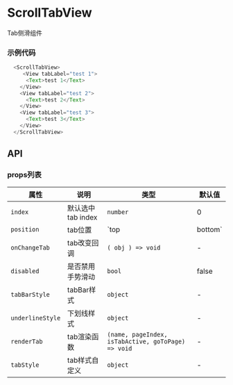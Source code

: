 # ScrollTabView

Tab侧滑组件

### 示例代码

```javascript
  <ScrollTabView>
     <View tabLabel="test 1">
      <Text>test 1</Text>
    </View>
    <View tabLabel="test 2">
      <Text>test 2</Text>
    </View>
    <View tabLabel="test 3">
      <Text>test 3</Text>
    </View>
  </ScrollTabView>

```

## API

### props列表

属性 | 说明 | 类型 | 默认值
----|------|-----|-----------
| `index` | 默认选中tab index | `number` | 0 |
| `position` | tab位置 | `top | bottom` | top |
| `onChangeTab` | tab改变回调 | `( obj ) => void` | - |
| `disabled` | 是否禁用手势滑动 | `bool` | false |
| `tabBarStyle` | tabBar样式 | `object` | - |
| `underlineStyle` | 下划线样式 | `object` | - |
| `renderTab` | tab渲染函数 | `(name, pageIndex, isTabActive, goToPage) => void` | - |
| `tabStyle` | tab样式自定义 | `object` | - |


